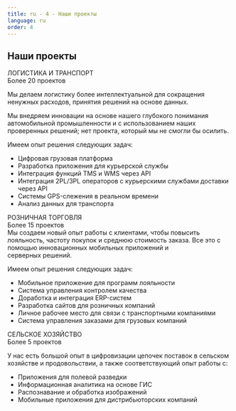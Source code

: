 ```yaml
---
title: ru - 4 - Наши проекты
language: ru
order: 4
---
```

<a id="projs"></a>
<div class="title-block center"><h2>Наши проекты</h2></div>
<div class="content-block center">

<div class="proj-block pb1">
<div class="pb-title"><div class="pb-title-main">ЛОГИСТИКА И ТРАНСПОРТ</div><div class="pb-title-sub">Более 20 проектов</div></div>
<div class="pb-pic"></div>
<div class="pb-text">
<p>Мы делаем логистику более интеллектуальной для сокращения ненужных расходов, принятия решений на основе данных.</p>
<p>Мы внедряем инновации на основе нашего глубокого понимания автомобильной промышленности и с использованием наших проверенных решений; нет проекта, который мы не смогли бы осилить.</p>
<p>Имеем опыт решения следующих задач:</p>
<ul>
<li>Цифровая грузовая платформа</li>
<li>Разработка приложения для курьерской службы</li>
<li>Интеграция функций TMS и WMS через API</li>
<li>Интеграция 2PL/3PL операторов с курьерскими службами доставки через API</li>
<li>Системы GPS-слежения в реальном времени</li>
<li>Анализ данных для транспорта</li>
</ul>
</div>
</div>

<div class="proj-block pb2">
<div class="pb-title"><div class="pb-title-main">РОЗНИЧНАЯ ТОРГОВЛЯ</div><div class="pb-title-sub">Более 15 проектов</div></div>
<div class="pb-pic"></div>
<div class="pb-text">Мы создаем новый опыт работы с клиентами, чтобы повысить лояльность, частоту покупок и среднюю стоимость заказа. Все это с помощью инновационных мобильных приложений и серверных решений.</p>
<p>Имеем опыт решения следующих задач:</p>
<ul>
<li>Мобильное приложение для программ лояльности</li>
<li>Система управления контролем качества</li>
<li>Доработка и интеграция ERP-систем</li>
<li>Разработка сайтов для розничных компаний</li>
<li>Личное рабочее место для связи с транспортными компаниями</li>
<li>Система управления заказами для грузовых компаний</li>
</ul>
</div>
</div>

<div class="proj-block pb3">
<div class="pb-title"><div class="pb-title-main">СЕЛЬСКОЕ ХОЗЯЙСТВО</div><div class="pb-title-sub">Более 5 проектов</div></div>
<div class="pb-pic"></div>
<div class="pb-text">
<p>У нас есть большой опыт в цифровизации цепочек поставок в сельском хозяйстве и продовольствии, а также соответствующий опыт работы с:</p>
<ul>
<li>Приложения для полевой разведки</li>
<li>Информационная аналитика на основе ГИС</li>
<li>Распознавание и обработка изображений</li>
<li>Мобильные приложения для дистрибьюторских компаний</li>
</ul>
</div>
</div>

</div>